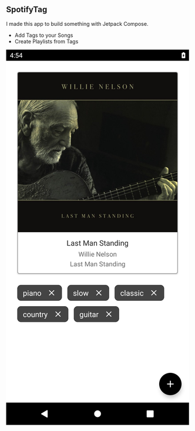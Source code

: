 ## SpotifyTag

I made this app to build something with Jetpack Compose.

- Add Tags to your Songs
- Create Playlists from Tags

![alt text](https://github.com/AdrianoCelentano/SpotifyTag/blob/master/readme.png)
